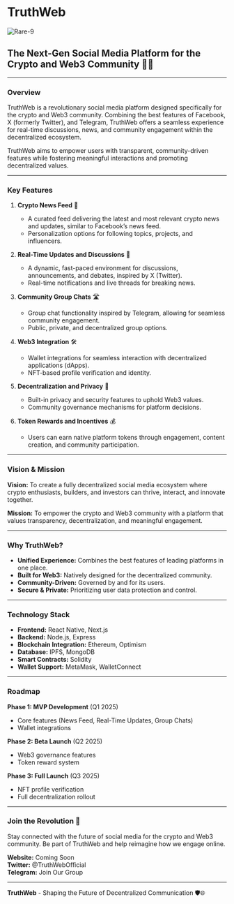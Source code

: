 # TruthWeb
<img src="https://i.ibb.co/VYkLhGc/Rare-9.png" alt="Rare-9" border="0">

## The Next-Gen Social Media Platform for the Crypto and Web3 Community 📢🌐

---

### Overview
TruthWeb is a revolutionary social media platform designed specifically for the crypto and Web3 community. Combining the best features of Facebook, X (formerly Twitter), and Telegram, TruthWeb offers a seamless experience for real-time discussions, news, and community engagement within the decentralized ecosystem.

TruthWeb aims to empower users with transparent, community-driven features while fostering meaningful interactions and promoting decentralized values.

---

### Key Features

1. **Crypto News Feed** 💬
   - A curated feed delivering the latest and most relevant crypto news and updates, similar to Facebook’s news feed.
   - Personalization options for following topics, projects, and influencers.

2. **Real-Time Updates and Discussions** 🎤
   - A dynamic, fast-paced environment for discussions, announcements, and debates, inspired by X (Twitter).
   - Real-time notifications and live threads for breaking news.

3. **Community Group Chats** 🛣️
   - Group chat functionality inspired by Telegram, allowing for seamless community engagement.
   - Public, private, and decentralized group options.

4. **Web3 Integration** 🛠️
   - Wallet integrations for seamless interaction with decentralized applications (dApps).
   - NFT-based profile verification and identity.

5. **Decentralization and Privacy** 🏰
   - Built-in privacy and security features to uphold Web3 values.
   - Community governance mechanisms for platform decisions.

6. **Token Rewards and Incentives** 💰
   - Users can earn native platform tokens through engagement, content creation, and community participation.

---

### Vision & Mission

**Vision:** To create a fully decentralized social media ecosystem where crypto enthusiasts, builders, and investors can thrive, interact, and innovate together.

**Mission:** To empower the crypto and Web3 community with a platform that values transparency, decentralization, and meaningful engagement.

---

### Why TruthWeb?

- **Unified Experience:** Combines the best features of leading platforms in one place.
- **Built for Web3:** Natively designed for the decentralized community.
- **Community-Driven:** Governed by and for its users.
- **Secure & Private:** Prioritizing user data protection and control.

---

### Technology Stack

- **Frontend:** React Native, Next.js
- **Backend:** Node.js, Express
- **Blockchain Integration:** Ethereum, Optimism
- **Database:** IPFS, MongoDB
- **Smart Contracts:** Solidity
- **Wallet Support:** MetaMask, WalletConnect

---

### Roadmap

**Phase 1: MVP Development** (Q1 2025)
- Core features (News Feed, Real-Time Updates, Group Chats)
- Wallet integrations

**Phase 2: Beta Launch** (Q2 2025)
- Web3 governance features
- Token reward system

**Phase 3: Full Launch** (Q3 2025)
- NFT profile verification
- Full decentralization rollout

---

### Join the Revolution 🚀

Stay connected with the future of social media for the crypto and Web3 community. Be part of TruthWeb and help reimagine how we engage online.

**Website:** Coming Soon  
**Twitter:** @TruthWebOfficial  
**Telegram:** Join Our Group

---

**TruthWeb** - Shaping the Future of Decentralized Communication 🛡️🌐

